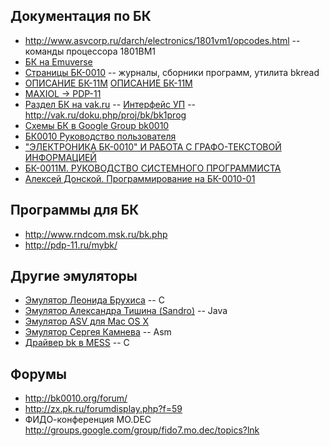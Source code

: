 ## Документация по БК ##

  * http://www.asvcorp.ru/darch/electronics/1801vm1/opcodes.html -- команды процессора 1801ВМ1
  * [БК на Emuverse](http://www.emuverse.ru/wiki/БК)
  * [Страницы БК-0010](http://bk0010.narod.ru/docs.html) -- журналы, сборники программ, утилита bkread
  * [ОПИСАНИЕ БК-11М](http://pdp-11.ru/mybk/textbk/FL11M.TXT) [ОПИСАНИЕ БК-11М](http://pdp-11.ru/mybk/doc/opisanie_registrov_BK_11M_1993.htm)
  * [MAXIOL -> PDP-11](http://forum.maxiol.com/index.php?showforum=68)
  * [Раздел БК на vak.ru](http://vak.ru/doku.php/?idx=proj:bk) -- [Интерфейс УП](http://vak.ru/doku.php/proj/bk/bk-up) -- http://vak.ru/doku.php/proj/bk/bk1prog
  * [Схемы БК в Google Group bk0010](http://groups.google.com/group/bk0010/web/schematics)
  * [БК0010 Руководство пользователя](http://pdp-11.ru/xsuseless_narod_ru/Docs/bk0010_manual.htm)
  * ["ЭЛЕКТРОНИКА БК-0010" И РАБОТА С ГРАФО-ТЕКСТОВОЙ ИНФОРМАЦИЕЙ](http://bk0010.narod.ru/bkgra/)
  * [БК-0011М. РУКОВОДСТВО СИСТЕМНОГО ПРОГРАММИСТА](http://mailcom.com/bk0010/BK-0011M.html)
  * [Алексей Донской. Программирование на БК-0010-01](http://simulators.narod.ru/bookbk.htm)

## Программы для БК ##

  * http://www.rndcom.msk.ru/bk.php
  * http://pdp-11.ru/mybk/

## Другие эмуляторы ##

  * [Эмулятор Леонида Брухиса](http://bk-terak-emu.sourceforge.net/) -- C
  * [Эмулятор Александра Тишина (Sandro)](https://bitbucket.org/alex_tishin/bk2010/src) -- Java
  * [Эмулятор ASV для Mac OS X](http://www.asvcorp.ru/darch/tools/emustudio-bk0010/)
  * [Эмулятор Сергея Камнева](http://bk0010.org/) -- Asm
  * [Драйвер bk в MESS](http://mess.redump.net/mess:drivers:bk) -- C

## Форумы ##

  * http://bk0010.org/forum/
  * http://zx.pk.ru/forumdisplay.php?f=59
  * ФИДО-конференция MO.DEC http://groups.google.com/group/fido7.mo.dec/topics?lnk